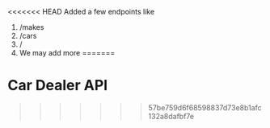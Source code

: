 <<<<<<< HEAD
Added a few endpoints like 
1. /makes
2. /cars
3. /
4. We may add more
=======
# Car Dealer API
>>>>>>> 57be759d6f68598837d73e8b1afc132a8dafbf7e
